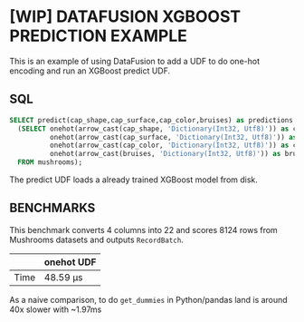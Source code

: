 # [WIP] DATAFUSION XGBOOST PREDICTION EXAMPLE
This is an example of using DataFusion to add a UDF to do one-hot encoding and run an XGBoost predict UDF. 

## SQL

```sql
SELECT predict(cap_shape,cap_surface,cap_color,bruises) as predictions FROM 
  (SELECT onehot(arrow_cast(cap_shape, 'Dictionary(Int32, Utf8)')) as cap_shape, 
          onehot(arrow_cast(cap_surface, 'Dictionary(Int32, Utf8)')) as cap_surface, 
          onehot(arrow_cast(cap_color, 'Dictionary(Int32, Utf8)')) as cap_color, 
          onehot(arrow_cast(bruises, 'Dictionary(Int32, Utf8)')) as bruises 
  FROM mushrooms);
```
The predict UDF loads a already trained XGBoost model from disk. 

## BENCHMARKS
This benchmark converts 4 columns into 22 and scores 8124 rows from Mushrooms datasets and outputs `RecordBatch`.

|      | onehot UDF |
|------|------------|
| Time | 48.59 µs   |

As a naive comparison, to do `get_dummies` in Python/pandas land is around 40x slower with ~1.97ms


